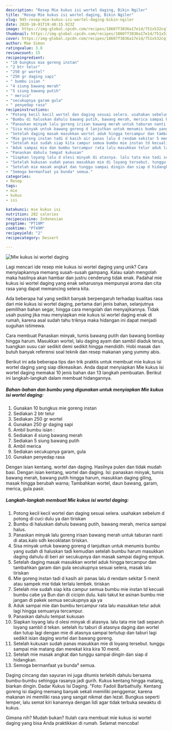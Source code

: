 ```yaml
---
description: "Resep Mie kukus isi wortel daging, Bikin Ngiler"
title: "Resep Mie kukus isi wortel daging, Bikin Ngiler"
slug: 945-resep-mie-kukus-isi-wortel-daging-bikin-ngiler
date: 2020-10-01T19:40:15.923Z
image: https://img-global.cpcdn.com/recipes/18607f3836a17e1d/751x532cq70/mie-kukus-isi-wortel-daging-foto-resep-utama.jpg
thumbnail: https://img-global.cpcdn.com/recipes/18607f3836a17e1d/751x532cq70/mie-kukus-isi-wortel-daging-foto-resep-utama.jpg
cover: https://img-global.cpcdn.com/recipes/18607f3836a17e1d/751x532cq70/mie-kukus-isi-wortel-daging-foto-resep-utama.jpg
author: Mae Simon
ratingvalue: 3.8
reviewcount: 15
recipeingredient:
- "10 bungkus mie goreng instan"
- "2 btr telur"
- "250 gr wortel"
- "250 gr daging sapi"
- " bumbu isian "
- "4 siung bawang merah"
- "5 siung bawang putih"
- " merica"
- "secukupnya garam gula"
- " penyedap rasa"
recipeinstructions:
- "Potong kecil kecil wortel dan daging sesuai selera. usahakan sebelum d potong di cuci dulu ya dan tiriskan"
- "Bumbu di haluskan dahulu bawang putih, bawang merah, merica sampai halus."
- "Panaskan minyak lalu goreng irisan bawang merah untuk taburan nanti di atas.kalo sdh kecoklatan tiriskan."
- "Sisa minyak untuk bawang goreng d lanjutkan untuk menumis bumbu yang sudah di haluskan tadi kemudian setelah bumbu harum masukkan daging dahulu di beri air secukupnya dan masak sampai daging empuk."
- "Setelah daging masak masukkan wortel aduk hingga tercampur dan tambahkan garam dan gula secukupnya sesuai selera, masak lalu tiriskan"
- "Mie goreng instan tadi d kasih air panas lalu d rendam sekitar 5 menit atau sampek mie tidak terlalu lembek. tiriskan"
- "Setelah mie sudah siap kita campur semua bumbu mie instan td kecuali bumbu cabe ya Bun dan di cicipin dulu. kalo takut ke asinan bumbu mie jangan di pakek semua secukupnya aja ya"
- "Aduk sampai mie dan bumbu tercampur rata lalu masukkan telur aduk lagi hingga semuanya tercampur."
- "Panaskan dahulu tempat kukusan"
- "Siapkan loyang lalu d olesi minyak di atasnya. lalu tata mie tadi separuh loyang sambil d tekan. setelah itu taburi di atasnya daging dan wortel dan tutup lagi dengan mie di atasnya sampai tertutup dan taburi lagi sedikit isian daging wortel dan bawang goreng."
- "Setelah kukusan sudah panas masukkan mie di loyang tersebut. tunggu sampai mie matang dan merekat kira kira 10 menit."
- "Setelah mie masak angkat dan tunggu sampai dingin dan siap d hidangkan."
- "Semoga bermanfaat ya bunda² semua."
categories:
- Resep
tags:
- mie
- kukus
- isi

katakunci: mie kukus isi 
nutrition: 282 calories
recipecuisine: Indonesian
preptime: "PT19M"
cooktime: "PT49M"
recipeyield: "2"
recipecategory: Dessert

---
```



![Mie kukus isi wortel daging](https://img-global.cpcdn.com/recipes/18607f3836a17e1d/751x532cq70/mie-kukus-isi-wortel-daging-foto-resep-utama.jpg)

Lagi mencari ide resep mie kukus isi wortel daging yang unik? Cara menyiapkannya memang susah-susah gampang. Kalau salah mengolah maka hasilnya akan hambar dan justru cenderung tidak enak. Padahal mie kukus isi wortel daging yang enak seharusnya mempunyai aroma dan cita rasa yang dapat memancing selera kita.

Ada beberapa hal yang sedikit banyak berpengaruh terhadap kualitas rasa dari mie kukus isi wortel daging, pertama dari jenis bahan, selanjutnya pemilihan bahan segar, hingga cara mengolah dan menyajikannya. Tidak usah pusing jika mau menyiapkan mie kukus isi wortel daging enak di rumah, karena asal sudah tahu triknya maka hidangan ini dapat menjadi suguhan istimewa.

Cara membuat Panaskan minyak, tumis bawang putih dan bawang bombay hingga harum. Masukkan wortel, lalu daging ayam dan sambil diaduk terus, tuangkan susu cair sedikit demi sedikit hingga mendidih. Hobi masak dan butuh banyak referensi soal teknik dan resep makanan yang yummy abis.


Berikut ini ada beberapa tips dan trik praktis untuk membuat mie kukus isi wortel daging yang siap dikreasikan. Anda dapat menyiapkan Mie kukus isi wortel daging memakai 10 jenis bahan dan 13 langkah pembuatan. Berikut ini langkah-langkah dalam membuat hidangannya.

<!--inarticleads1-->

##### Bahan-bahan dan bumbu yang digunakan untuk menyiapkan Mie kukus isi wortel daging:

1. Gunakan 10 bungkus mie goreng instan
1. Sediakan 2 btr telur
1. Sediakan 250 gr wortel
1. Gunakan 250 gr daging sapi
1. Ambil  bumbu isian :
1. Sediakan 4 siung bawang merah
1. Sediakan 5 siung bawang putih
1. Ambil  merica
1. Sediakan secukupnya garam, gula
1. Gunakan  penyedap rasa


Dengan isian kentang, wortel dan daging. Hasilnya pulen dan tidak mudah basi. Dengan isian kentang, wortel dan daging. Isi: panaskan minyak, tumis bawang merah, bawang putih hingga harum, masukkan daging giling, masak hingga berubah warna; Tambahkan wortel, daun bawang, garam, merica, gula pasir. 

<!--inarticleads2-->

##### Langkah-langkah membuat Mie kukus isi wortel daging:

1. Potong kecil kecil wortel dan daging sesuai selera. usahakan sebelum d potong di cuci dulu ya dan tiriskan
1. Bumbu di haluskan dahulu bawang putih, bawang merah, merica sampai halus.
1. Panaskan minyak lalu goreng irisan bawang merah untuk taburan nanti di atas.kalo sdh kecoklatan tiriskan.
1. Sisa minyak untuk bawang goreng d lanjutkan untuk menumis bumbu yang sudah di haluskan tadi kemudian setelah bumbu harum masukkan daging dahulu di beri air secukupnya dan masak sampai daging empuk.
1. Setelah daging masak masukkan wortel aduk hingga tercampur dan tambahkan garam dan gula secukupnya sesuai selera, masak lalu tiriskan
1. Mie goreng instan tadi d kasih air panas lalu d rendam sekitar 5 menit atau sampek mie tidak terlalu lembek. tiriskan
1. Setelah mie sudah siap kita campur semua bumbu mie instan td kecuali bumbu cabe ya Bun dan di cicipin dulu. kalo takut ke asinan bumbu mie jangan di pakek semua secukupnya aja ya
1. Aduk sampai mie dan bumbu tercampur rata lalu masukkan telur aduk lagi hingga semuanya tercampur.
1. Panaskan dahulu tempat kukusan
1. Siapkan loyang lalu d olesi minyak di atasnya. lalu tata mie tadi separuh loyang sambil d tekan. setelah itu taburi di atasnya daging dan wortel dan tutup lagi dengan mie di atasnya sampai tertutup dan taburi lagi sedikit isian daging wortel dan bawang goreng.
1. Setelah kukusan sudah panas masukkan mie di loyang tersebut. tunggu sampai mie matang dan merekat kira kira 10 menit.
1. Setelah mie masak angkat dan tunggu sampai dingin dan siap d hidangkan.
1. Semoga bermanfaat ya bunda² semua.


Daging cincang dan sayuran ini juga ditumis terlebih dahulu bersama bumbu-bumbu sehingga rasanya jadi gurih. Kukus kentang hingga matang, biarkan dingin. Dadar Kukus Isi Daging. &#34;Foto: Fadoli Barbathully. Kentang goreng isi daging memang banyak sekali memiliki penggemar, karena makanan ini memiliki rasa yang sangat nikmat dan lezat. Bungkus seperti lemper, lalu semat kiri kanannya dengan lidi agar tidak terbuka sewaktu di kukus. 

Gimana nih? Mudah bukan? Itulah cara membuat mie kukus isi wortel daging yang bisa Anda praktikkan di rumah. Selamat mencoba!
